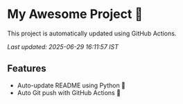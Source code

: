 # My Awesome Project 🚀

This project is automatically updated using GitHub Actions.

_Last updated: 2025-06-29 16:11:57 IST_

## Features
- Auto-update README using Python 🐍
- Auto Git push with GitHub Actions 🤖
